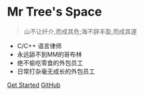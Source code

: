 

# Mr Tree's Space

> 山不让纤介,而成其危;海不辞丰盈,而成其邃 

- C/C++ 语言律师
- 永远舔不到MM的哥布林
- 绝不偷吃零食的外包员工
- 日常打杂毫无成长的外包员工

<!-- > build by [docsify.js](https://docsify.js.org) -->

[Get Started](introduction)
[GitHub](https://github.com/leiyx)
